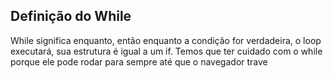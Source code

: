## Definição do While

While significa enquanto, então enquanto a condição for verdadeira, o loop executará, sua estrutura é igual a um if.
Temos que ter cuidado com o while porque ele pode rodar para sempre até que o navegador trave
